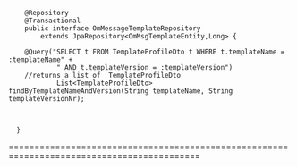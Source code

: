 
        @Repository
        @Transactional
        public interface OmMessageTemplateRepository
            extends JpaRepository<OmMsgTemplateEntity,Long> {

        @Query("SELECT t FROM TemplateProfileDto t WHERE t.templateName = :templateName" +
                " AND t.templateVersion = :templateVersion")
        //returns a list of  TemplateProfileDto
                List<TemplateProfileDto> findByTemplateNameAndVersion(String templateName, String templateVersionNr);



      }

===========================================================================================

